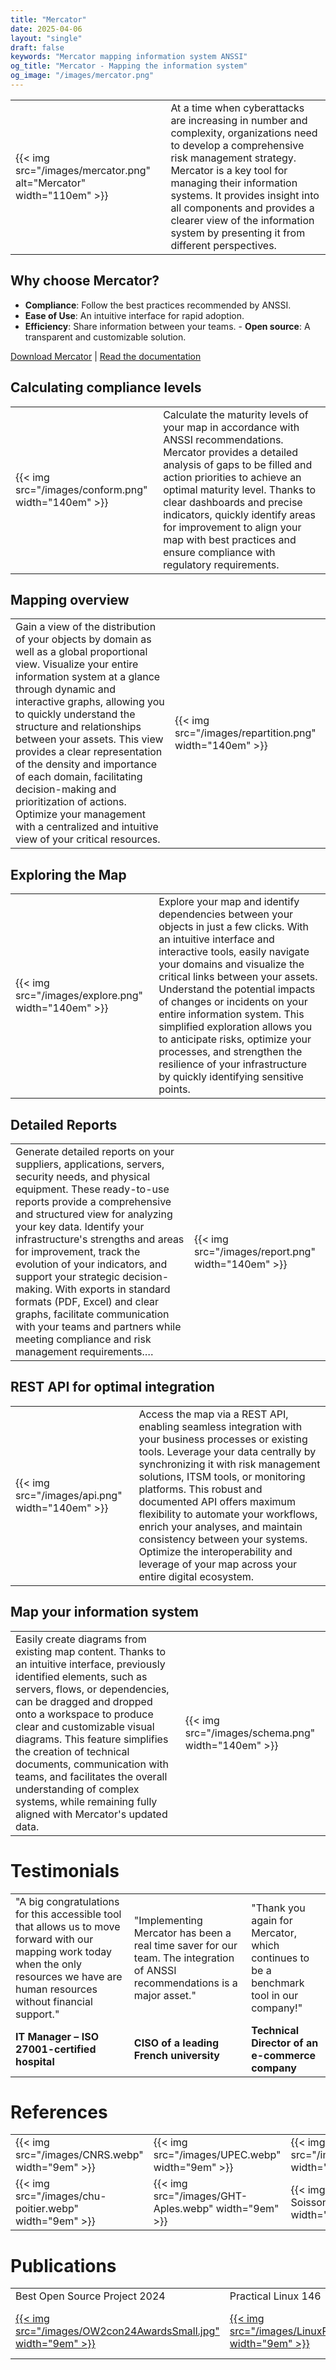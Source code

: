 ```yaml
---
title: "Mercator"
date: 2025-04-06
layout: "single"
draft: false
keywords: "Mercator mapping information system ANSSI"
og_title: "Mercator - Mapping the information system"
og_image: "/images/mercator.png"
---
```



| | |
|----|----|
| {{< img src="/images/mercator.png" alt="Mercator" width="110em" >}} | At a time when cyberattacks are increasing in number and complexity, organizations need to develop a comprehensive risk management strategy. Mercator is a key tool for managing their information systems. It provides insight into all components and provides a clearer view of the information system by presenting it from different perspectives. |

## Why choose Mercator?

- **Compliance**: Follow the best practices recommended by ANSSI.
- **Ease of Use**: An intuitive interface for rapid adoption.
- **Efficiency**: Share information between your teams. - **Open source**: A transparent and customizable solution.

[Download Mercator](https://github.com/dbarzin/mercator?tab=readme-ov-file#mercator) | [Read the documentation](https://dbarzin.github.io/mercator/)

## Calculating compliance levels

| | |
|----|----|
| {{< img src="/images/conform.png" width="140em" >}} | Calculate the maturity levels of your map in accordance with ANSSI recommendations. Mercator provides a detailed analysis of gaps to be filled and action priorities to achieve an optimal maturity level. Thanks to clear dashboards and precise indicators, quickly identify areas for improvement to align your map with best practices and ensure compliance with regulatory requirements.|

## Mapping overview

| | |
|----|----|
| Gain a view of the distribution of your objects by domain as well as a global proportional view. Visualize your entire information system at a glance through dynamic and interactive graphs, allowing you to quickly understand the structure and relationships between your assets. This view provides a clear representation of the density and importance of each domain, facilitating decision-making and prioritization of actions. Optimize your management with a centralized and intuitive view of your critical resources. | {{< img src="/images/repartition.png" width="140em" >}} |

## Exploring the Map

| | |
|----|----|
| {{< img src="/images/explore.png" width="140em" >}} | Explore your map and identify dependencies between your objects in just a few clicks. With an intuitive interface and interactive tools, easily navigate your domains and visualize the critical links between your assets. Understand the potential impacts of changes or incidents on your entire information system. This simplified exploration allows you to anticipate risks, optimize your processes, and strengthen the resilience of your infrastructure by quickly identifying sensitive points. |

## Detailed Reports

| | |
|----|----|
| Generate detailed reports on your suppliers, applications, servers, security needs, and physical equipment. These ready-to-use reports provide a comprehensive and structured view for analyzing your key data. Identify your infrastructure's strengths and areas for improvement, track the evolution of your indicators, and support your strategic decision-making. With exports in standard formats (PDF, Excel) and clear graphs, facilitate communication with your teams and partners while meeting compliance and risk management requirements.… | {{< img src="/images/report.png" width="140em" >}} |

## REST API for optimal integration

| | |
|----|----|
| {{< img src="/images/api.png" width="140em" >}} | Access the map via a REST API, enabling seamless integration with your business processes or existing tools. Leverage your data centrally by synchronizing it with risk management solutions, ITSM tools, or monitoring platforms. This robust and documented API offers maximum flexibility to automate your workflows, enrich your analyses, and maintain consistency between your systems. Optimize the interoperability and leverage of your map across your entire digital ecosystem.|

## Map your information system

| | |
|----|----|
| Easily create diagrams from existing map content. Thanks to an intuitive interface, previously identified elements, such as servers, flows, or dependencies, can be dragged and dropped onto a workspace to produce clear and customizable visual diagrams. This feature simplifies the creation of technical documents, communication with teams, and facilitates the overall understanding of complex systems, while remaining fully aligned with Mercator's updated data. | {{< img src="/images/schema.png" width="140em" >}} |

# Testimonials

| | | |
|---|---|---|
| "A big congratulations for this accessible tool that allows us to move forward with our mapping work today when the only resources we have are human resources without financial support." | "Implementing Mercator has been a real time saver for our team. The integration of ANSSI recommendations is a major asset." | "Thank you again for Mercator, which continues to be a benchmark tool in our company!" |
| **IT Manager – ISO 27001-certified hospital** | **CISO of a leading French university** | **Technical Director of an e-commerce company** |

# References

| | | | |
|---|---|---|---|
| {{< img src="/images/CNRS.webp" width="9em" >}} | {{< img src="/images/UPEC.webp" width="9em" >}} | {{< img src="/images/mines.webp" width="9em" >}} | {{< img src="/images/AFTRAL.webp" width="9em" >}} |
| {{< img src="/images/chu-poitier.webp" width="9em" >}} | {{< img src="/images/GHT-Aples.webp" width="9em" >}} | {{< img src="/images/CH-Soissons.webp" width="9em" >}} | {{< img src="/images/CHPf.webp" width="9em" >}} |

# Publications

| | | | | |
|---|---|---|---|---|
| Best Open Source Project 2024 | Practical Linux 146 | Hack.lu 2024 | SSTIC 2023 | FOSDEM 2023 |
| [{{< img src="/images/OW2con24AwardsSmall.jpg" width="9em" >}}](https://www.ow2.org/view/OW2-Project-of-the-Month/September-2024Mercator) | [{{< img src="/images/LinuxPratique146.jpg" width="9em" >}}](https://boutique.ed-diamond.com/home/1763-linux-pratique-146.html) | [{{< img src="/images/hacklu.png" width="9em" >}}](https://www.youtube.com/watch?v=JYLkfuoj5MI) | [{{< img src="/images/SSTIC.webp" width="9em" >}}](https://www.sstic.org/2023/presentation/mercator_-_la_cartographie_des_systmes_dinformation/) | [{{< img src="/images/fosdem-2033x2048.png" width="9em" >}}](https://archive.fosdem.org/2023/schedule/event/security_mercator/) |
